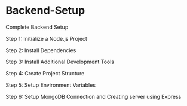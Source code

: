 # Backend-Setup
Complete Backend Setup

Step 1: Initialize a Node.js Project

Step 2: Install Dependencies

Step 3: Install Additional Development Tools

Step 4: Create Project Structure

Step 5: Setup Environment Variables

Step 6: Setup MongoDB Connection and Creating server using Express
